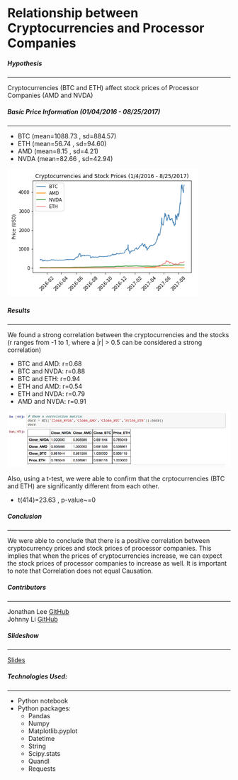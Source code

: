 # Relationship between Cryptocurrencies and Processor Companies

##### Hypothesis
***
Cryptocurrencies (BTC and ETH) affect stock prices of Processor Companies (AMD and NVDA)

##### Basic Price Information (01/04/2016 - 08/25/2017)
***
* BTC (mean=1088.73 , sd=884.57)
* ETH (mean=56.74 , sd=94.60)
* AMD (mean=8.15 , sd=4.21)
* NVDA (mean=82.66 , sd=42.94)

![Prices Info](Images/Prices.png)

##### Results
***
We found a strong correlation between the cryptocurrencies and the stocks (r ranges from -1 to 1, where a |r| > 0.5 can be considered a strong correlation)
* BTC and AMD: r=0.68
* BTC and NVDA: r=0.88
* BTC and ETH: r=0.94
* ETH and AMD: r=0.54
* ETH and NVDA: r=0.79
* AMD and NVDA: r=0.91

![Correlation Matrx](Images/Correlation_matrix.png)

Also, using a t-test, we were able to confirm that the crptocurrencies (BTC and ETH) are significantly different from each other.
* t(414)=23.63 , p-value~=0

##### Conclusion
***
We were able to conclude that there is a positive correlation between cryptocurrency prices and stock prices of processor companies. This implies that when the prices of cryptocurrencies increase, we can expect the stock prices of processor companies to increase as well. It is important to note that Correlation does not equal Causation.

##### Contributors
***
Jonathan Lee [GitHub](https://github.com/jonyclee) <br />
Johnny Li [GitHub](https://github.com/johnnyli93)

##### Slideshow
***
[Slides](https://drive.google.com/file/d/0B5oiy2znhCwfQTBiMTRWR3plaUk/view?usp=sharing)

##### Technologies Used:
***
* Python notebook
* Python packages:
	- Pandas
	- Numpy
	- Matplotlib.pyplot
	- Datetime
	- String
	- Scipy.stats
	- Quandl
	- Requests